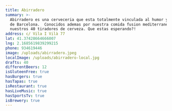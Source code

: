 ```yaml
---
title: Abirradero
summary: >-
  Abirradero es una cerveceria que esta totalmente vinculada al humor y al ritmo
  de Barcelona.  Conocidos ademas por nuestra comida fusion mediterranea y por
  nuestros 40 tiradores de cerveza. Que estas esperando?!
address: c/ Vila I Vilà 77
lat: 41.37428664666007
lng: 2.1685619839299215
phone: 934619446
image: /uploads/abirradero.jpeg
localImage: /uploads/abirradero-local.jpg
drafts: 40
differentBeers: 12
isGluteenFree: true
hasBurgers: true
hasTapas: true
isRestaurant: true
hasLiveMusic: true
hasSportsTv: true
isBrewery: true
---
```


